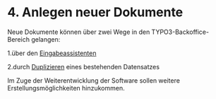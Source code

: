 # 4. Anlegen neuer Dokumente

Neue Dokumente können über zwei Wege in den TYPO3-Backoffice-Bereich gelangen:

1.über den [Eingabeassistenten](/input_wizard/input_wizard.md)

2.durch [Duplizieren](/create_documents/duplicate.md) eines bestehenden Datensatzes

Im Zuge der Weiterentwicklung der Software sollen weitere Erstellungsmöglichkeiten hinzukommen.

